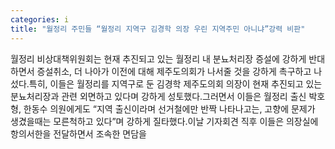 ```yaml
---
categories: i
title: "월정리 주민들 “월정리 지역구 김경학 의장 우린 지역주민 아니냐”강력 비판"
---
```

월정리 비상대책위원회는 현재 추진되고 있는 월정리 내 분뇨처리장 증설에 강하게 반대하면서 증설취소, 더 나아가 이전에 대해 제주도의회가 나서줄 것을 강하게 촉구하고 나섰다.특히, 이들은 월정리를 지역구로 둔 김경학 제주도의회 의장이 현재 추진되고 있는 분뇨처리장과 관련 외면하고 있다며 강하게 성토했다.그러면서 이들은 월정리 출신 박호형, 한동수 의원에게도 “지역 출신이라며 선거철에만 반짝 나타나고는, 고향에 문제가 생겼을때는 모른척하고 있다”며 강하게 질타했다.이날 기자회견 직후 이들은 의장실에 항의서한을 전달하면서 조속한 면담을